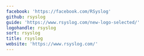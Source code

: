 ```yaml
---
facebook: 'https://facebook.com/RSyslog'
github: rsyslog
guide: 'https://www.rsyslog.com/new-logo-selected/'
logohandle: rsyslog
sort: rsyslog
title: rsyslog
website: 'https://www.rsyslog.com/'
---
```

